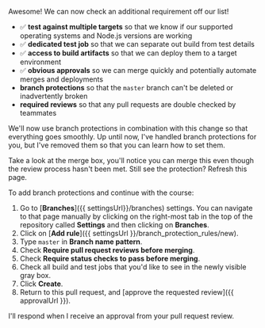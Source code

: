 Awesome! We can now check an additional requirement off our list!

- :white_check_mark: **test against multiple targets** so that we know if our supported operating systems and Node.js versions are working
- :white_check_mark: **dedicated test job** so that we can separate out build from test details
- :white_check_mark: **access to build artifacts** so that we can deploy them to a target environment
- :white_check_mark: **obvious approvals** so we can merge quickly and potentially automate merges and deployments
- **branch protections** so that the `master` branch can't be deleted or inadvertently broken
- **required reviews** so that any pull requests are double checked by teammates

We'll now use branch protections in combination with this change so that everything goes smoothly. Up until now, I've handled branch protections for you, but I've removed them so that you can learn how to set them. 

Take a look at the merge box, you'll notice you can merge this even though the review process hasn't been met. Still see the protection? Refresh this page. 

To add branch protections and continue with the course:
1. Go to [**Branches**]({{ settingsUrl}}/branches) settings. You can navigate to that page manually by clicking on the right-most tab in the top of the repository called **Settings** and then clicking on **Branches**.
1. Click on [**Add rule**]({{ settingsUrl }}/branch_protection_rules/new).
1. Type `master` in **Branch name pattern**.
1. Check **Require pull request reviews before merging**.
1. Check **Require status checks to pass before merging**. 
1. Check all build and test jobs that you'd like to see in the newly visible gray box.  
1. Click **Create**.
1. Return to this pull request, and [approve the requested review]({{ approvalUrl }}).

I'll respond when I receive an approval from your pull request review. 